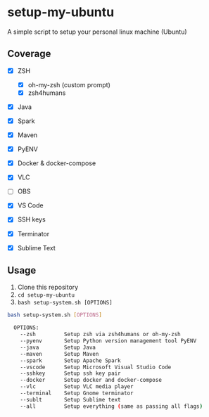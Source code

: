 # setup-my-ubuntu

A simple script to setup your personal linux machine (Ubuntu)

## Coverage

- [x] ZSH
  - [x] oh-my-zsh (custom prompt)
  - [x] zsh4humans
- [x] Java
- [x] Spark
- [x] Maven
- [x] PyENV
- [x] Docker & docker-compose
- [x] VLC
- [ ] OBS
- [x] VS Code
- [x] SSH keys
- [x] Terminator
- [x] Sublime Text


## Usage
1. Clone this repository
2. `cd setup-my-ubuntu`
3. `bash setup-system.sh [OPTIONS]`

```bash
bash setup-system.sh [OPTIONS]

  OPTIONS:
    --zsh         Setup zsh via zsh4humans or oh-my-zsh
    --pyenv       Setup Python version management tool PyENV
    --java        Setup Java
    --maven       Setup Maven
    --spark       Setup Apache Spark
    --vscode      Setup Microsoft Visual Studio Code
    --sshkey      Setup ssh key pair
    --docker      Setup docker and docker-compose
    --vlc         Setup VLC media player
    --terminal    Setup Gnome terminator
    --sublt       Setup Sublime text
    --all         Setup everything (same as passing all flags)
```

